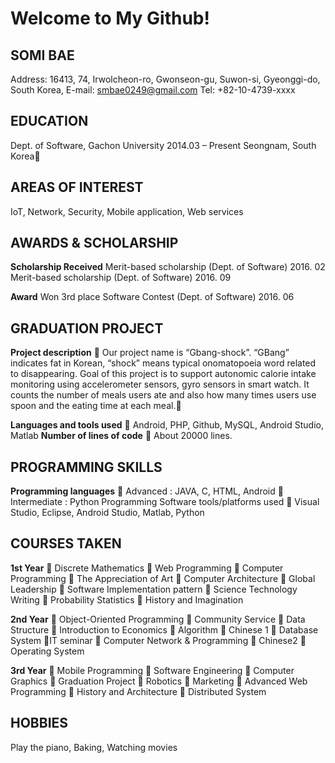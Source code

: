 Welcome to My Github!
=====================



SOMI BAE
-------------
Address: 16413, 74, Irwolcheon-ro, Gwonseon-gu, Suwon-si, Gyeonggi-do, South Korea, E-mail: smbae0249@gmail.com Tel: +82-10-4739-xxxx

EDUCATION
-------------
Dept. of Software, Gachon University 2014.03 – Present
Seongnam, South Korea


AREAS OF INTEREST
-------------------
IoT, Network, Security, Mobile application, Web services

AWARDS & SCHOLARSHIP
---------------------
**Scholarship Received**
Merit-based scholarship (Dept. of Software) 2016. 02
Merit-based scholarship (Dept. of Software) 2016. 09

**Award**
Won 3rd place Software Contest (Dept. of Software) 2016. 06

GRADUATION PROJECT
---------------------
**Project description**
 Our project name is “Gbang-shock”. “GBang” indicates fat in Korean, “shock” means typical onomatopoeia word related to disappearing. Goal of this project is to support autonomic calorie intake monitoring using accelerometer sensors, gyro sensors in smart watch. It counts the number of meals users ate and also how many times users use spoon and the eating time at each meal.

**Languages and tools used**
 Android, PHP, Github, MySQL, Android Studio, Matlab
**Number of lines of code**
 About 20000 lines.

PROGRAMMING SKILLS
---------------------
**Programming languages**
 Advanced : JAVA, C, HTML, Android
 Intermediate : Python
Programming Software tools/platforms used
 Visual Studio, Eclipse, Android Studio, Matlab, Python

COURSES TAKEN
---------------------
**1st Year**
 Discrete Mathematics
 Web Programming
 Computer Programming
 The Appreciation of Art
 Computer Architecture
 Global Leadership
 Software Implementation pattern
 Science Technology Writing
 Probability Statistics
 History and Imagination

**2nd Year**
 Object-Oriented Programming
 Community Service
 Data Structure
 Introduction to Economics
 Algorithm
 Chinese 1
 Database System
IT seminar
 Computer Network & Programming
 Chinese2
 Operating System

**3rd Year**
 Mobile Programming
 Software Engineering
 Computer Graphics
 Graduation Project
 Robotics
 Marketing
 Advanced Web Programming
 History and Architecture
 Distributed System

HOBBIES
---------------------
Play the piano, Baking, Watching movies
